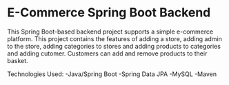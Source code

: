 # E-Commerce Spring Boot Backend

This Spring Boot-based backend project supports a simple e-commerce platform.
This project contains the features of adding a store, adding admin to the store, 
adding categories to stores and adding products to categories and adding cutomer.
Customers can add and remove products to their basket.

Technologies Used:
-Java/Spring Boot
-Spring Data JPA
-MySQL
-Maven
